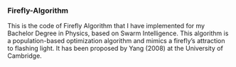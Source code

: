 ### Firefly-Algorithm
This is the code of Firefly Algorithm that I have implemented for my Bachelor Degree in Physics, based on Swarm Intelligence.
This algorithm is a population-based optimization algorithm and mimics a firefly’s attraction to flashing light. It has been proposed by Yang (2008) at the University of Cambridge.
